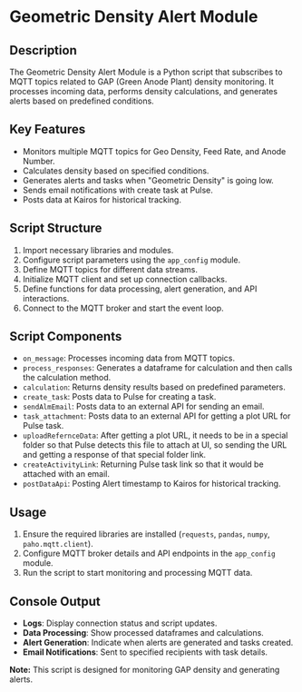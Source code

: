 # Geometric Density Alert Module

## Description
The Geometric Density Alert Module is a Python script that subscribes to MQTT topics related to GAP (Green Anode Plant) density monitoring. It processes incoming data, performs density calculations, and generates alerts based on predefined conditions.

## Key Features
- Monitors multiple MQTT topics for Geo Density, Feed Rate, and Anode Number.
- Calculates density based on specified conditions.
- Generates alerts and tasks when "Geometric Density" is going low.
- Sends email notifications with create task at Pulse.
- Posts data at Kairos for historical tracking.

## Script Structure
1. Import necessary libraries and modules.
2. Configure script parameters using the `app_config` module.
3. Define MQTT topics for different data streams.
4. Initialize MQTT client and set up connection callbacks.
5. Define functions for data processing, alert generation, and API interactions.
6. Connect to the MQTT broker and start the event loop.

## Script Components
- `on_message`: Processes incoming data from MQTT topics.
- `process_responses`: Generates a dataframe for calculation and then calls the calculation method.
- `calculation`: Returns density results based on predefined parameters.
- `create_task`: Posts data to Pulse for creating a task.
- `sendAlmEmail`: Posts data to an external API for sending an email.
- `task_attachment`: Posts data to an external API for getting a plot URL for Pulse task.
- `uploadRefernceData`: After getting a plot URL, it needs to be in a special folder so that Pulse detects this file to attach at UI, so sending the URL and getting a response of that special folder link.
- `createActivityLink`: Returning Pulse task link so that it would be attached with an email.
- `postDataApi`: Posting Alert timestamp to Kairos for historical tracking.

## Usage
1. Ensure the required libraries are installed (`requests`, `pandas`, `numpy`, `paho.mqtt.client`).
2. Configure MQTT broker details and API endpoints in the `app_config` module.
3. Run the script to start monitoring and processing MQTT data.

## Console Output
- **Logs**: Display connection status and script updates.
- **Data Processing**: Show processed dataframes and calculations.
- **Alert Generation**: Indicate when alerts are generated and tasks created.
- **Email Notifications**: Sent to specified recipients with task details.

**Note:** This script is designed for monitoring GAP density and generating alerts.
